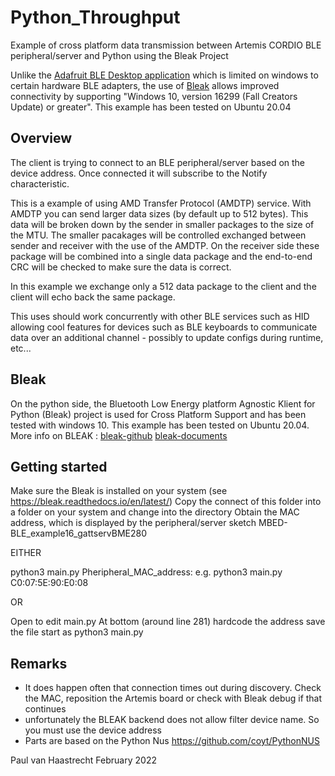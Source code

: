 # Python_Throughput

Example of cross platform data transmission between Artemis CORDIO BLE peripheral/server and Python using the Bleak Project

Unlike the [Adafruit BLE Desktop application](https://github.com/adafruit/adafruit-bluefruit-le-desktop) which is limited on windows to certain hardware BLE adapters, the use of [Bleak](https://github.com/hbldh/bleak) allows improved connectivity by supporting "Windows 10, version 16299 (Fall Creators Update) or greater". This example has been tested on Ubuntu 20.04

## Overview

The client is trying to connect to an BLE peripheral/server based on the device address. Once connected it will subscribe to the Notify characteristic.

This is a example of using AMD Transfer Protocol (AMDTP) service. With AMDTP you can send larger data sizes (by default up to 512 bytes). This data will be broken down by the sender in smaller packages to the size of the MTU. The smaller pacakages will be controlled exchanged between sender and receiver with the use of the AMDTP. On the receiver side these package will be combined into a single data package and the end-to-end CRC will be checked to make sure the data is correct.

In this example we exchange only a 512 data package to the client and the client will echo back the same package.

This uses should work concurrently with other BLE services such as HID allowing cool features for devices such as BLE keyboards to communicate data over an additional channel - possibly to update configs during runtime, etc...

## Bleak
On the python side, the Bluetooth Low Energy platform Agnostic Klient for Python (Bleak) project is used for Cross Platform Support and has been tested with windows 10. This example has been tested on Ubuntu 20.04.
More info on BLEAK :
[bleak-github](https://github.com/hbldh/bleak)
[bleak-documents](https://bleak.readthedocs.io/en/latest/)

## Getting started
Make sure the Bleak is installed on your system (see https://bleak.readthedocs.io/en/latest/)
Copy the connect of this folder into a folder on your system and change into the directory
Obtain the MAC address,  which is displayed by the peripheral/server sketch MBED-BLE_example16_gattservBME280

EITHER

 python3 main.py Pheripheral_MAC_address: e.g. python3 main.py C0:07:5E:90:E0:08

OR

 Open to edit main.py
 At bottom (around line 281) hardcode the address
 save the file
 start as python3 main.py

## Remarks
* It does happen often that connection times out during discovery. Check the MAC, reposition the Artemis board or check with Bleak debug if that continues
* unfortunately the BLEAK backend does not allow filter device name. So you must use the device address
* Parts are based on the Python Nus https://github.com/coyt/PythonNUS

Paul van Haastrecht
February 2022

